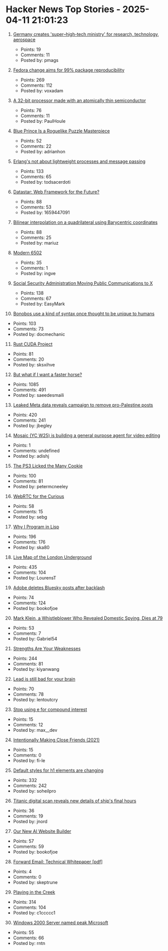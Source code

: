 # Hacker News Top Stories - 2025-04-11 21:01:23

1. [Germany creates 'super–high-tech ministry' for research, technology, aerospace](https://www.science.org/content/article/germany-creates-super-high-tech-ministry-research-technology-and-aerospace)
   - Points: 19
   - Comments: 11
   - Posted by: pmags

2. [Fedora change aims for 99% package reproducibility](https://lwn.net/Articles/1014979/)
   - Points: 269
   - Comments: 112
   - Posted by: voxadam

3. [A 32-bit processor made with an atomically thin semiconductor](https://arstechnica.com/science/2025/04/researchers-build-a-risc-v-processor-using-a-2d-semiconductor/)
   - Points: 76
   - Comments: 11
   - Posted by: PaulHoule

4. [Blue Prince Is a Roguelike Puzzle Masterpiece](https://mssv.net/2025/04/07/a-puzzle-designer-on-blue-prince-a-roguelike-puzzle-masterpiece/)
   - Points: 52
   - Comments: 22
   - Posted by: adrianhon

5. [Erlang's not about lightweight processes and message passing](https://stevana.github.io/erlangs_not_about_lightweight_processes_and_message_passing.html)
   - Points: 133
   - Comments: 65
   - Posted by: todsacerdoti

6. [Datastar: Web Framework for the Future?](https://chrismalek.me/posts/data-star-first-impressions/)
   - Points: 88
   - Comments: 53
   - Posted by: 1659447091

7. [Bilinear interpolation on a quadrilateral using Barycentric coordinates](https://gpuopen.com/learn/bilinear-interpolation-quadrilateral-barycentric-coordinates/)
   - Points: 88
   - Comments: 25
   - Posted by: mariuz

8. [Modern 6502](https://www.mikekohn.net/micro/modern_6502.php)
   - Points: 35
   - Comments: 1
   - Posted by: ingve

9. [Social Security Administration Moving Public Communications to X](https://www.wired.com/story/social-security-administration-regional-office-elon-musk-x/)
   - Points: 138
   - Comments: 67
   - Posted by: EasyMark

10. [Bonobos use a kind of syntax once thought to be unique to humans](https://www.newscientist.com/article/2474993-bonobos-use-a-kind-of-syntax-once-thought-to-be-unique-to-humans/)
   - Points: 103
   - Comments: 73
   - Posted by: docmechanic

11. [Rust CUDA Project](https://github.com/Rust-GPU/Rust-CUDA)
   - Points: 81
   - Comments: 20
   - Posted by: sksxihve

12. [But what if I want a faster horse?](https://rakhim.exotext.com/but-what-if-i-really-want-a-faster-horse)
   - Points: 1085
   - Comments: 491
   - Posted by: saeedesmaili

13. [Leaked Meta data reveals campaign to remove pro-Palestine posts](https://www.dropsitenews.com/p/leaked-data-israeli-censorship-meta)
   - Points: 420
   - Comments: 241
   - Posted by: jbegley

14. [Mosaic (YC W25) is building a general purpose agent for video editing](https://www.ycombinator.com/companies/mosaic-2/jobs/ru8Nwdq-founding-engineer)
   - Points: 1
   - Comments: undefined
   - Posted by: adishj

15. [The PS3 Licked the Many Cookie](https://darkcephas.github.io/ps3_failed/ps3_failed.html)
   - Points: 100
   - Comments: 81
   - Posted by: petermcneeley

16. [WebRTC for the Curious](https://webrtcforthecurious.com)
   - Points: 58
   - Comments: 15
   - Posted by: sebg

17. [Why I Program in Lisp](http://funcall.blogspot.com/2025/04/why-i-program-in-lisp.html)
   - Points: 196
   - Comments: 176
   - Posted by: ska80

18. [Live Map of the London Underground](https://www.londonunderground.live/)
   - Points: 435
   - Comments: 104
   - Posted by: LourensT

19. [Adobe deletes Bluesky posts after backlash](https://petapixel.com/2025/04/10/adobe-deletes-bluesky-posts-after-furious-backlash/)
   - Points: 74
   - Comments: 124
   - Posted by: bookofjoe

20. [Mark Klein, a Whistleblower Who Revealed Domestic Spying, Dies at 79](https://www.wsj.com/us-news/mark-klein-whistleblower-dies-73f434c7)
   - Points: 53
   - Comments: 7
   - Posted by: Gabriel54

21. [Strengths Are Your Weaknesses](https://terriblesoftware.org/2025/03/31/your-strengths-are-your-weaknesses/)
   - Points: 244
   - Comments: 81
   - Posted by: kiyanwang

22. [Lead is still bad for your brain](https://neurofrontiers.blog/why-lead-is-still-bad-for-your-brain/)
   - Points: 70
   - Comments: 78
   - Posted by: lentoutcry

23. [Stop using e for compound interest](https://blog.danielh.cc/blog/e)
   - Points: 15
   - Comments: 12
   - Posted by: max__dev

24. [Intentionally Making Close Friends (2021)](https://www.neelnanda.io/blog/43-making-friends)
   - Points: 15
   - Comments: 0
   - Posted by: fi-le

25. [Default styles for h1 elements are changing](https://developer.mozilla.org/en-US/blog/h1-element-styles/)
   - Points: 332
   - Comments: 242
   - Posted by: soheilpro

26. [Titanic digital scan reveals new details of ship's final hours](https://www.bbc.com/news/articles/cwy6gjwd0g6o)
   - Points: 36
   - Comments: 19
   - Posted by: jnord

27. [Our New AI Website Builder](https://wordpress.com/blog/2025/04/09/ai-website-builder/)
   - Points: 57
   - Comments: 59
   - Posted by: bookofjoe

28. [Forward Email: Technical Whitepaper [pdf]](https://forwardemail.net/technical-whitepaper.pdf)
   - Points: 4
   - Comments: 0
   - Posted by: skeptrune

29. [Playing in the Creek](https://www.hgreer.com/PlayingInTheCreek/)
   - Points: 314
   - Comments: 104
   - Posted by: c1ccccc1

30. [Windows 2000 Server named peak Microsoft](https://www.theregister.com/2025/04/11/windows_2000_best_microsoft/)
   - Points: 55
   - Comments: 66
   - Posted by: rntn

